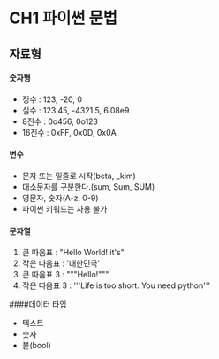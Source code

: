 # CH1 파이썬 문법


## 자료형
#### 숫자형
* 정수 : 123, -20, 0
* 실수 : 123.45, -4321.5, 6.08e9
* 8진수 : 0o456, 0o123
* 16진수 : 0xFF, 0x0D, 0x0A


#### 변수  
* 문자 또는 밑줄로 시작(beta, _kim)
* 대소문자를 구분한다.(sum, Sum, SUM)
* 영문자, 숫자(A-z, 0-9)
* 파이썬 키워드는 사용 불가


#### 문자열
1. 큰 따옴표 : "Hello World! it\'s"
2. 작은 따옴표 : '대한민국'
3. 큰 따옴표 3 : """Hello!"""
4. 작은 따옴표 3 :
'''Life is too short. You need python'''


####데이터 타입
+ 텍스트
+ 숫자
+ 불(bool)

